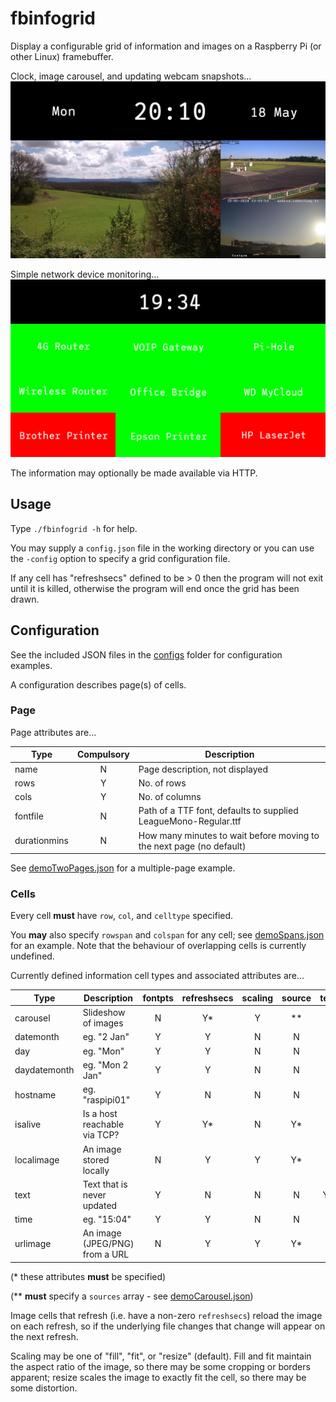 # fbinfogrid
Display a configurable grid of information and images on a Raspberry Pi (or other Linux) framebuffer.

Clock, image carousel, and updating webcam snapshots...
![fbinfogrid screenshot 1](screenshots/demo02.png) 

Simple network device monitoring...
![fbinfogrid network monitoring](screenshots/hostmon1.png) 

The information may optionally be made available via HTTP.

## Usage
Type ```./fbinfogrid -h``` for help.  

You may supply a ```config.json``` file in the working directory or you can use the ```-config``` option 
to specify a grid configuration file.

If any cell has "refreshsecs" defined to be > 0 then the program will not exit until it is killed, 
otherwise the program will end once the grid has been drawn.

## Configuration
See the included JSON files in the [configs](configs) folder for configuration examples.

A configuration describes page(s) of cells.  

### Page
Page attributes are...

| Type     | Compulsory | Description |
|----------| :--------: |-------------|
| name     |     N      | Page description, not displayed |
| rows     |     Y      | No. of rows |
| cols     |     Y      | No. of columns |
| fontfile |     N      | Path of a TTF font, defaults to supplied LeagueMono-Regular.ttf |
| durationmins | N      | How many minutes to wait before moving to the next page (no default) |

See [demoTwoPages.json](configs/demoTwoPages.json) for a multiple-page example.

### Cells

Every cell **must** have ```row```, ```col```, and ```celltype``` specified.

You **may** also specify ```rowspan``` and ```colspan``` for any cell;
see [demoSpans.json](configs/demoSpans.json) for an example.
Note that the behaviour of overlapping cells is currently undefined.

Currently defined information cell types and associated attributes are...

|   Type      |  Description                   | fontpts | refreshsecs | scaling | source | text |
|-------------|--------------------------------| :-----: | :---------: | :-----: | :----: | :--: |
| carousel    | Slideshow of images            |    N    |      Y*     |    Y    |    **  |   N  |
| datemonth   | eg. "2 Jan"                    |    Y    |      Y      |    N    |    N   |   N  |
| day         | eg. "Mon"                      |    Y    |      Y      |    N    |    N   |   N  |
| daydatemonth | eg. "Mon 2 Jan"               |    Y    |      Y      |    N    |    N   |   N  |
| hostname    | eg. "raspipi01"                |    Y    |      N      |    N    |    N   |   N  |
| isalive     | Is a host reachable via TCP?   |    Y    |      Y*     |    N    |    Y*  |   Y  |
| localimage  | An image stored locally        |    N    |      Y      |    Y    |    Y*  |   N  |
| text        | Text that is never updated     |    Y    |      N      |    N    |    N   |   Y* |
| time        | eg. "15:04"                    |    Y    |      Y      |    N    |    N   |   N  |
| urlimage    | An image (JPEG/PNG) from a URL |    N    |      Y      |    Y    |    Y*  |   N  |

(* these attributes **must** be specified)

(** **must** specify a ```sources``` array - see [demoCarousel.json](configs/demoCarousel.json))  

Image cells that refresh (i.e. have a non-zero ```refreshsecs```) reload the image on each refresh, 
so if the underlying file changes that change will appear on the next refresh.

Scaling may be one of "fill", "fit", or "resize" (default).  Fill and fit maintain the aspect
ratio of the image, so there may be some cropping or borders apparent; resize scales the image to exactly 
fit the cell, so there may be some distortion.
